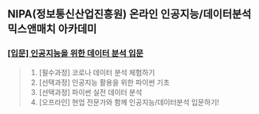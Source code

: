 ## NIPA(정보통신산업진흥원) 온라인 인공지능/데이터분석 믹스앤매치 아카데미
 ### [[입문] 인공지능을 위한 데이터 분석 입문](https://nipa.elice.io/tracks/335/info)

   >1. [필수과정] 코로나 데이터 분석 체험하기
   >2. [선택과정] 인공지능 활용을 위한 파이썬 기초
   >3. [선택과정] 파이썬 실전 데이터 분석
   >4. [오프라인] 현업 전문가와 함께 인공지능/데이터분석 입문하기!
